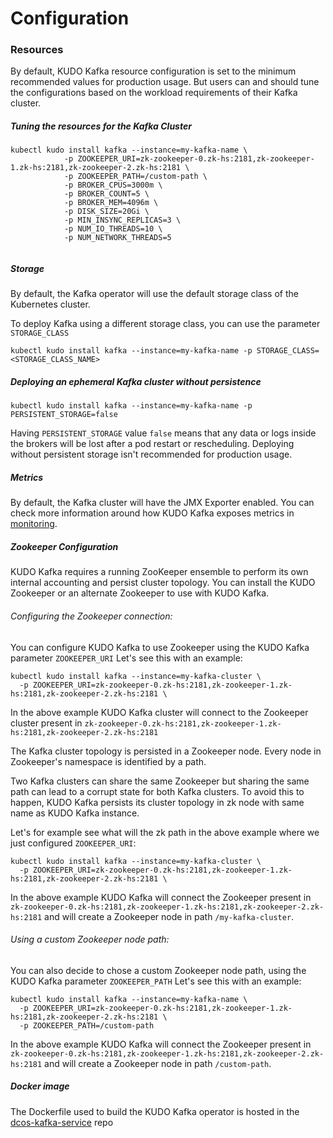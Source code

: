 # Configuration 

### Resources

By default, KUDO Kafka resource configuration is set to the minimum recommended values for production usage. 
But users can and should tune the configurations based on the workload requirements of their Kafka cluster.  

##### Tuning the resources for the Kafka Cluster

```
kubectl kudo install kafka --instance=my-kafka-name \
            -p ZOOKEEPER_URI=zk-zookeeper-0.zk-hs:2181,zk-zookeeper-1.zk-hs:2181,zk-zookeeper-2.zk-hs:2181 \
            -p ZOOKEEPER_PATH=/custom-path \
            -p BROKER_CPUS=3000m \
            -p BROKER_COUNT=5 \
            -p BROKER_MEM=4096m \
            -p DISK_SIZE=20Gi \
            -p MIN_INSYNC_REPLICAS=3 \
            -p NUM_IO_THREADS=10 \
            -p NUM_NETWORK_THREADS=5 
          
```

##### Storage

By default, the Kafka operator will use the default storage class of the Kubernetes cluster. 

To deploy Kafka using a different storage class, you can use the parameter `STORAGE_CLASS`

```
kubectl kudo install kafka --instance=my-kafka-name -p STORAGE_CLASS=<STORAGE_CLASS_NAME>
```

##### Deploying an ephemeral Kafka cluster without persistence

```
kubectl kudo install kafka --instance=my-kafka-name -p PERSISTENT_STORAGE=false
```

Having `PERSISTENT_STORAGE` value `false` means that any data or logs inside the brokers will be lost after a pod restart or rescheduling.
Deploying without persistent storage isn't recommended for production usage. 

##### Metrics

By default, the Kafka cluster will have the JMX Exporter enabled. You can check more information around how KUDO Kafka exposes metrics in [monitoring](./monitoring.md).

##### Zookeeper Configuration

KUDO Kafka requires a running ZooKeeper ensemble to perform its own internal accounting and persist cluster topology. 
You can install the KUDO Zookeeper or an alternate Zookeeper to use with KUDO Kafka. 

###### Configuring the Zookeeper connection:

You can configure KUDO Kafka to use Zookeeper using the KUDO Kafka parameter `ZOOKEEPER_URI`
Let's see this with an example:
```
kubectl kudo install kafka --instance=my-kafka-cluster \
  -p ZOOKEEPER_URI=zk-zookeeper-0.zk-hs:2181,zk-zookeeper-1.zk-hs:2181,zk-zookeeper-2.zk-hs:2181 \
```
In the above example KUDO Kafka cluster will connect to the Zookeeper cluster present in `zk-zookeeper-0.zk-hs:2181,zk-zookeeper-1.zk-hs:2181,zk-zookeeper-2.zk-hs:2181`

The Kafka cluster topology is persisted in a Zookeeper node. Every node in Zookeeper's namespace is identified by a path.   

Two Kafka clusters can share the same Zookeeper but sharing the same path can lead to a corrupt state for both Kafka clusters. 
To avoid this to happen, KUDO Kafka persists its cluster topology in zk node with same name as KUDO Kafka instance.

Let's for example see what will the zk path in the above example where we just configured `ZOOKEEPER_URI`:
```
kubectl kudo install kafka --instance=my-kafka-cluster \
  -p ZOOKEEPER_URI=zk-zookeeper-0.zk-hs:2181,zk-zookeeper-1.zk-hs:2181,zk-zookeeper-2.zk-hs:2181 \
```

In the above example KUDO Kafka will connect the Zookeeper present in `zk-zookeeper-0.zk-hs:2181,zk-zookeeper-1.zk-hs:2181,zk-zookeeper-2.zk-hs:2181` and 
will create a Zookeeper node in path `/my-kafka-cluster`.  

###### Using a custom Zookeeper node path:

You can also decide to chose a custom Zookeeper node path, using the KUDO Kafka parameter `ZOOKEEPER_PATH`
Let's see this with an example:
```
kubectl kudo install kafka --instance=my-kafka-name \
  -p ZOOKEEPER_URI=zk-zookeeper-0.zk-hs:2181,zk-zookeeper-1.zk-hs:2181,zk-zookeeper-2.zk-hs:2181 \
  -p ZOOKEEPER_PATH=/custom-path
```
In the above example KUDO Kafka will connect the Zookeeper present in `zk-zookeeper-0.zk-hs:2181,zk-zookeeper-1.zk-hs:2181,zk-zookeeper-2.zk-hs:2181` and 
will create a Zookeeper node in path `/custom-path`. 

##### Docker image

The Dockerfile used to build the KUDO Kafka operator is hosted in the [dcos-kafka-service](https://github.com/mesosphere/dcos-kafka-service/blob/master/images/Dockerfile) repo
